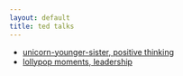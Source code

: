 ```yaml
---
layout: default
title: ted talks
---
```


- [unicorn-younger-sister, positive thinking](http://www.ted.com/talks/shawn_achor_the_happy_secret_to_better_work.html)
- [lollypop moments, leadership](http://www.ted.com/talks/drew_dudley_everyday_leadership.html)
